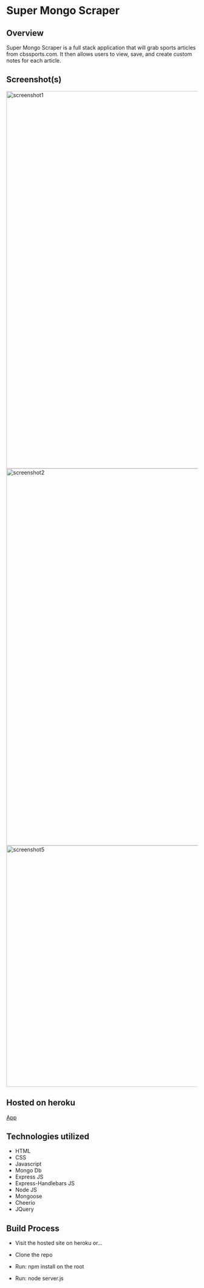 # Super Mongo Scraper

## Overview

Super Mongo Scraper is a full stack application that will grab sports articles from cbssports.com. It then allows users to view, save, and create custom notes for each article.

## Screenshot(s)
<img width="993" alt="screenshot1" src="https://user-images.githubusercontent.com/42223683/55266373-dca62400-5239-11e9-9582-d3aa7fa0246c.png">
<img width="992" alt="screenshot2" src="https://user-images.githubusercontent.com/42223683/55266375-dd3eba80-5239-11e9-96cd-aa92d641b310.png">
<img width="635" alt="screenshot5" src="https://user-images.githubusercontent.com/42223683/55266377-dd3eba80-5239-11e9-82c8-d1957146eefa.png">

## Hosted on heroku

[App](https://stark-cove-68040.herokuapp.com/)

## Technologies utilized
 - HTML
 - CSS
 - Javascript
 - Mongo Db
 - Express JS
 - Express-Handlebars JS
 - Node JS
 - Mongoose
 - Cheerio
 - JQuery

## Build Process

 - Visit the hosted site on heroku or...

 - Clone the repo
 - Run: npm install on the root
 - Run: node server.js
